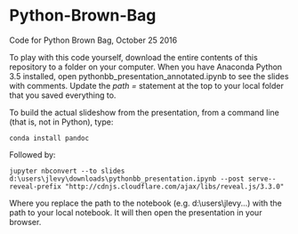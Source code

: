 # Python-Brown-Bag
Code for Python Brown Bag, October 25 2016

To play with this code yourself, download the entire contents of this repository to a folder on your computer.  When you have Anaconda Python 3.5 installed, open pythonbb_presentation_annotated.ipynb to see the slides with comments.  Update the _path =_ statement at the top to your local folder that you saved everything to.

To build the actual slideshow from the presentation, from a command line (that is, not in Python), type:

    conda install pandoc
	
Followed by:

    jupyter nbconvert --to slides d:\users\jlevy\downloads\pythonbb_presentation.ipynb --post serve--reveal-prefix "http://cdnjs.cloudflare.com/ajax/libs/reveal.js/3.3.0"

Where you replace the path to the notebook (e.g. d:\users\jlevy...) with the path to your local notebook.  It will then open the presentation in your browser.